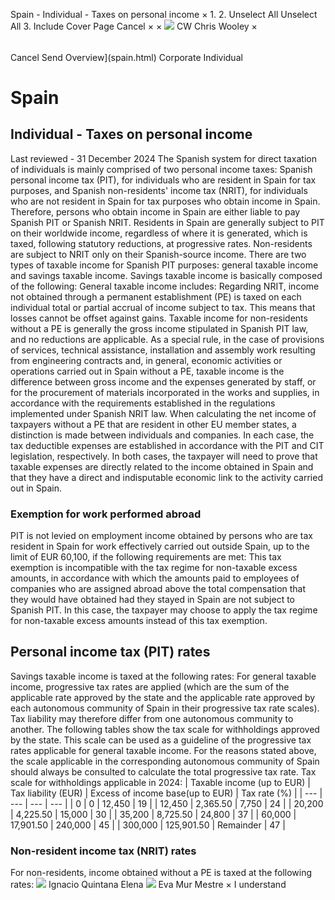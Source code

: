 Spain - Individual - Taxes on personal income
×
1.
2.
Unselect All
Unselect All
3.
Include Cover Page
Cancel
×
×
![](-/media/world-wide-tax-summaries/attachments/global---chris-wooley.ashx%3Frev=ac5e5f3223b34096b1afc2a6009c7320&revision=ac5e5f32-23b3-4096-b1af-c2a6009c7320&hash=859B7ADC84DC2CBEC9760E9E6EE7DE6D0A8BFCDF)
CW
Chris Wooley
×
######
Cancel
Send
Overview](spain.html)
Corporate
Individual
# Spain
## Individual - Taxes on personal income
Last reviewed - 31 December 2024
The Spanish system for direct taxation of individuals is mainly comprised of two personal income taxes: Spanish personal income tax (PIT), for individuals who are resident in Spain for tax purposes, and Spanish non-residents' income tax (NRIT), for individuals who are not resident in Spain for tax purposes who obtain income in Spain. Therefore, persons who obtain income in Spain are either liable to pay Spanish PIT or Spanish NRIT.
Residents in Spain are generally subject to PIT on their worldwide income, regardless of where it is generated, which is taxed, following statutory reductions, at progressive rates.
Non-residents are subject to NRIT only on their Spanish-source income.
There are two types of taxable income for Spanish PIT purposes: general taxable income and savings taxable income.
Savings taxable income is basically composed of the following:
General taxable income includes:
Regarding NRIT, income not obtained through a permanent establishment (PE) is taxed on each individual total or partial accrual of income subject to tax. This means that losses cannot be offset against gains.
Taxable income for non-residents without a PE is generally the gross income stipulated in Spanish PIT law, and no reductions are applicable. As a special rule, in the case of provisions of services, technical assistance, installation and assembly work resulting from engineering contracts and, in general, economic activities or operations carried out in Spain without a PE, taxable income is the difference between gross income and the expenses generated by staff, or for the procurement of materials incorporated in the works and supplies, in accordance with the requirements established in the regulations implemented under Spanish NRIT law.
When calculating the net income of taxpayers without a PE that are resident in other EU member states, a distinction is made between individuals and companies. In each case, the tax deductible expenses are established in accordance with the PIT and CIT legislation, respectively. In both cases, the taxpayer will need to prove that taxable expenses are directly related to the income obtained in Spain and that they have a direct and indisputable economic link to the activity carried out in Spain.
### Exemption for work performed abroad
PIT is not levied on employment income obtained by persons who are tax resident in Spain for work effectively carried out outside Spain, up to the limit of EUR 60,100, if the following requirements are met:
This tax exemption is incompatible with the tax regime for non-taxable excess amounts, in accordance with which the amounts paid to employees of companies who are assigned abroad above the total compensation that they would have obtained had they stayed in Spain are not subject to Spanish PIT.
In this case, the taxpayer may choose to apply the tax regime for non-taxable excess amounts instead of this tax exemption.
## Personal income tax (PIT) rates
Savings taxable income is taxed at the following rates:
For general taxable income, progressive tax rates are applied (which are the sum of the applicable rate approved by the state and the applicable rate approved by each autonomous community of Spain in their progressive tax rate scales). Tax liability may therefore differ from one autonomous community to another.
The following tables show the tax scale for withholdings approved by the state. This scale can be used as a guideline of the progressive tax rates applicable for general taxable income. For the reasons stated above, the scale applicable in the corresponding autonomous community of Spain should always be consulted to calculate the total progressive tax rate.
Tax scale for withholdings applicable in 2024:
| Taxable income (up to EUR) | Tax liability (EUR) | Excess of income base(up to EUR) | Tax rate (%) |
| --- | --- | --- | --- |
| 0 | 0 | 12,450 | 19 |
| 12,450 | 2,365.50 | 7,750 | 24 |
| 20,200 | 4,225.50 | 15,000 | 30 |
| 35,200 | 8,725.50 | 24,800 | 37 |
| 60,000 | 17,901.50 | 240,000 | 45 |
| 300,000 | 125,901.50 | Remainder | 47 |
### Non-resident income tax (NRIT) rates
For non-residents, income obtained without a PE is taxed at the following rates:
![](-/media/world-wide-tax-summaries/attachments/spain---ignacio_quintana_elena.ashx%3Frev=9eabee28435640dc847d0a2f012c3bf4&revision=9eabee28-4356-40dc-847d-0a2f012c3bf4&hash=03B96ABF832106F3A3115CC95D5AAC1E92A36026)
Ignacio Quintana Elena
![](-/media/world-wide-tax-summaries/attachments/spain---eva_mur_mestre.ashx%3Frev=0eb32255ebf5421fb184c75c2407493b&revision=0eb32255-ebf5-421f-b184-c75c2407493b&hash=E2A588E14A07719823B1C89E73D767BE8BA28178)
Eva Mur Mestre
×
I understand